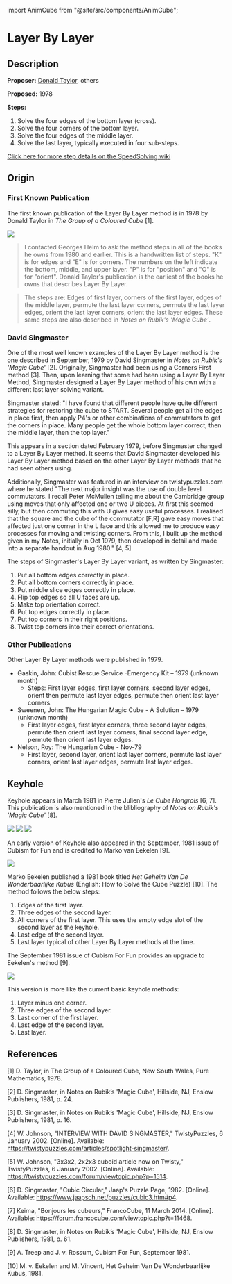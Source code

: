 import AnimCube from "@site/src/components/AnimCube";

# Layer By Layer

<AnimCube params="buttonbar=0&position=lluuu&scale=6&hint=10&hintborder=1&borderwidth=10&facelets=ddddyddddwwwwwwwwwddbdbbddbddgdggddgddddodoooddrdrrddr" width="400px" height="400px" />

## Description

**Proposer:** [Donald Taylor](CubingContributors/MethodDevelopers.md#taylor-donald), others

**Proposed:** 1978

**Steps:**

1. Solve the four edges of the bottom layer (cross).
2. Solve the four corners of the bottom layer.
3. Solve the four edges of the middle layer.
4. Solve the last layer, typically executed in four sub-steps.

[Click here for more step details on the SpeedSolving wiki](https://www.speedsolving.com/wiki/index.php/Layer_by_layer)

## Origin

### First Known Publication

The first known publication of the Layer By Layer method is in 1978 by Donald Taylor in *The Group of a Coloured Cube* [1].

![](img/LBL/Taylor.jpg)

>I contacted Georges Helm to ask the method steps in all of the books he owns from 1980 and earlier. This is a handwritten list of steps. "K" is for edges and "E" is for corners. The numbers on the left indicate the bottom, middle, and upper layer. "P" is for "position" and "O" is for "orient". Donald Taylor's publication is the earliest of the books he owns that describes Layer By Layer.

>The steps are: Edges of first layer, corners of the first layer, edges of the middle layer, permute the last layer corners, permute the last layer edges, orient the last layer corners, orient the last layer edges. These same steps are also described in *Notes on Rubik's 'Magic Cube'*.

### David Singmaster

One of the most well known examples of the Layer By Layer method is the one described in September, 1979 by David Singmaster in *Notes on Rubik's 'Magic Cube'* [2]. Originally, Singmaster had been using a Corners First method [3]. Then, upon learning that some had been using a Layer By Layer Method, Singmaster designed a Layer By Layer method of his own with a different last layer solving variant.

Singmaster stated: "I have found that different people have quite different strategies for restoring the cube to START. Several people get all the edges in place first, then apply P4's or other combinations of commutators to get the corners in place. Many people get the whole bottom layer correct, then the middle layer, then the top layer."

This appears in a section dated February 1979, before Singmaster changed to a Layer By Layer method. It seems that David Singmaster developed his Layer By Layer method based on the other Layer By Layer methods that he had seen others using.

Additionally, Singmaster was featured in an interview on twistypuzzles.com where he stated "The next major insight was the use of double level commutators. I recall Peter McMullen telling me about the Cambridge group using moves that only affected one or two U pieces. At first this seemed silly, but then commuting this with U gives easy useful processes. I realised that the square and the cube of the commutator [F,R] gave easy moves that affected just one corner in the L face and this allowed me to produce easy processes for moving and twisting corners. From this, I built up the method given in my Notes, initially in Oct 1979, then developed in detail and made into a separate handout in Aug 1980." [4, 5]

The steps of Singmaster's Layer By Layer variant, as written by Singmaster:

1. Put all bottom edges correctly in place.
2. Put all bottom corners correctly in place.
3. Put middle slice edges correctly in place.
4. Flip top edges so all U faces are up.
5. Make top orientation correct.
6. Put top edges correctly in place.
7. Put top corners in their right positions.
8. Twist top corners into their correct orientations.

### Other Publications

Other Layer By Layer methods were published in 1979.

- Gaskin, John: Cubist Rescue Service -Emergency Kit – 1979 (unknown month)
  - Steps: First layer edges, first layer corners, second layer edges, orient then permute last layer edges, permute then orient last layer corners.
- Sweenen, John: The Hungarian Magic Cube - A Solution – 1979 (unknown month)
  - First layer edges, first layer corners, three second layer edges, permute then orient last layer corners, final second layer edge, permute then orient last layer edges.
- Nelson, Roy: The Hungarian Cube - Nov-79
  - First layer, second layer, orient last layer corners, permute last layer corners, orient last layer edges, permute last layer edges.

## Keyhole

Keyhole appears in March 1981 in Pierre Julien's *Le Cube Hongrois* [6, 7]. This publication is also mentioned in the blibliography of *Notes on Rubik's 'Magic Cube'* [8].

![](img/LBL/Pierre1.png)
![](img/LBL/Pierre2.png)
![](img/LBL/Pierre3.png)

An early version of Keyhole also appeared in the September, 1981 issue of Cubism for Fun and is credited to Marko van Eekelen [9].

![](img/LBL/Keyhole.png)

Marko Eekelen published a 1981 book titled *Het Geheim Van De Wonderbaarlijke Kubus* (English: How to Solve the Cube Puzzle) [10]. The method follows the below steps:

1. Edges of the first layer.
2. Three edges of the second layer.
3. All corners of the first layer. This uses the empty edge slot of the second layer as the keyhole.
4. Last edge of the second layer.
5. Last layer typical of other Layer By Layer methods at the time.

The September 1981 issue of Cubism For Fun provides an upgrade to Eekelen's method [9].

![](img/LBL/Keyhole2.png)

This version is more like the current basic keyhole methods:

1. Layer minus one corner.
2. Three edges of the second layer.
3. Last corner of the first layer.
4. Last edge of the second layer.
5. Last layer.

## References

[1] D. Taylor, in The Group of a Coloured Cube, New South Wales, Pure Mathematics, 1978. 

[2] D. Singmaster, in Notes on Rubik’s 'Magic Cube', Hillside, NJ, Enslow Publishers, 1981, p. 24.

[3] D. Singmaster, in Notes on Rubik’s 'Magic Cube', Hillside, NJ, Enslow Publishers, 1981, p. 16.

[4] W. Johnson, "INTERVIEW WITH DAVID SINGMASTER," TwistyPuzzles, 6 January 2002. [Online]. Available: https://twistypuzzles.com/articles/spotlight-singmaster/.

[5] W. Johnson, "3x3x2, 2x2x3 cuboid article now on Twisty," TwistyPuzzles, 6 January 2002. [Online]. Available: https://twistypuzzles.com/forum/viewtopic.php?p=1514.

[6] D. Singmaster, "Cubic Circular," Jaap's Puzzle Page, 1982. [Online]. Available: https://www.jaapsch.net/puzzles/cubic3.htm#p4.

[7] Keima, "Bonjours les cubeurs," FrancoCube, 11 March 2014. [Online]. Available: https://forum.francocube.com/viewtopic.php?t=11468.

[8] D. Singmaster, in Notes on Rubik’s 'Magic Cube', Hillside, NJ, Enslow Publishers, 1981, p. 61.

[9] A. Treep and J. v. Rossum, Cubism For Fun, September 1981. 

[10] M. v. Eekelen and M. Vincent, Het Geheim Van De Wonderbaarlijke Kubus, 1981.